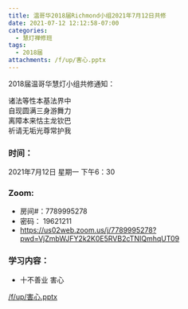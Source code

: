 ```yaml
---
title: 温哥华2018届Richmond小组2021年7月12日共修
date: 2021-07-12 12:12:58-07:00
categories:
  - 慧灯禅修班
tags:
  - 2018届
attachments: /f/up/害心.pptx
---
```

2018届温哥华慧灯小组共修通知：

诸法等性本基法界中\
自现圆满三身游舞力\
离障本来怙主龙钦巴\
祈请无垢光尊常护我  

### 时间：

2021年7月12日 星期一 下午6：30

### Zoom:

* 房间#：7789995278 
* 密码： 19621211
* <https://us02web.zoom.us/j/7789995278?pwd=VjZmbWJFY2k2K0E5RVB2cTNIQmhqUT09>

### 学习内容：

* 十不善业 害心

[/f/up/害心.pptx](https://s3.ca-central-1.wasabisys.com/hddata/f.huidengchanxiu.net/hdv/f/up/害心.pptx)